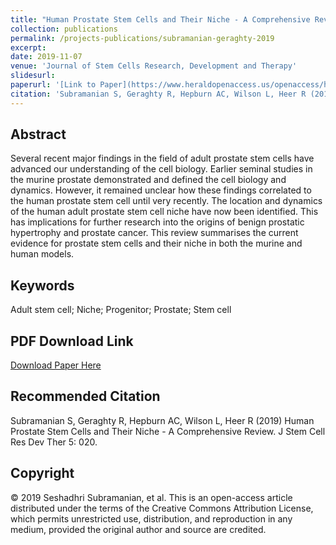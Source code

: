 ```yaml
---
title: "Human Prostate Stem Cells and Their Niche - A Comprehensive Review"
collection: publications
permalink: /projects-publications/subramanian-geraghty-2019
excerpt: 
date: 2019-11-07
venue: 'Journal of Stem Cells Research, Development and Therapy'
slidesurl: 
paperurl: '[Link to Paper](https://www.heraldopenaccess.us/openaccess/human-prostate-stem-cells-and-their-niche-a-comprehensive-review)'
citation: 'Subramanian S, Geraghty R, Hepburn AC, Wilson L, Heer R (2019) Human Prostate Stem Cells and Their Niche - A Comprehensive Review. J Stem Cell Res Dev Ther 5: 020.'
---
```


## Abstract

Several recent major findings in the field of adult prostate stem cells have advanced our understanding of the cell biology. Earlier seminal studies in the murine prostate demonstrated and defined the cell biology and dynamics. However, it remained unclear how these findings correlated to the human prostate stem cell until very recently. The location and dynamics of the human adult prostate stem cell niche have now been identified. This has implications for further research into the origins of benign prostatic hypertrophy and prostate cancer. This review summarises the current evidence for prostate stem cells and their niche in both the murine and human models.

## Keywords

Adult stem cell; Niche; Progenitor; Prostate; Stem cell

## PDF Download Link

[Download Paper Here](https://www.heraldopenaccess.us/article_pdf/64/human-prostate-stem-cells-and-their-niche-a-comprehensive-review.pdf)

## Recommended Citation

Subramanian S, Geraghty R, Hepburn AC, Wilson L, Heer R (2019) Human Prostate Stem Cells and Their Niche - A Comprehensive Review. J Stem Cell Res Dev Ther 5: 020.

## Copyright

© 2019  Seshadhri Subramanian, et al. This is an open-access article distributed under the terms of the Creative Commons Attribution License, which permits unrestricted use, distribution, and reproduction in any medium, provided the original author and source are credited.
